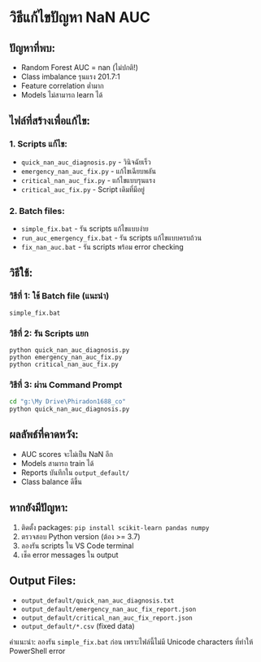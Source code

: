 # วิธีแก้ไขปัญหา NaN AUC

## ปัญหาที่พบ:
- Random Forest AUC = nan (ไม่ปกติ!)
- Class imbalance รุนแรง 201.7:1 
- Feature correlation ต่ำมาก
- Models ไม่สามารถ learn ได้

## ไฟล์ที่สร้างเพื่อแก้ไข:

### 1. Scripts แก้ไข:
- `quick_nan_auc_diagnosis.py` - วินิจฉัยเร็ว
- `emergency_nan_auc_fix.py` - แก้ไขเฉียบพลัน  
- `critical_nan_auc_fix.py` - แก้ไขแบบรุนแรง
- `critical_auc_fix.py` - Script เดิมที่มีอยู่

### 2. Batch files:
- `simple_fix.bat` - รัน scripts แก้ไขแบบง่าย
- `run_auc_emergency_fix.bat` - รัน scripts แก้ไขแบบครบถ้วน
- `fix_nan_auc.bat` - รัน scripts พร้อม error checking

## วิธีใช้:

### วิธีที่ 1: ใช้ Batch file (แนะนำ)
```batch
simple_fix.bat
```

### วิธีที่ 2: รัน Scripts แยก
```batch
python quick_nan_auc_diagnosis.py
python emergency_nan_auc_fix.py  
python critical_nan_auc_fix.py
```

### วิธีที่ 3: ผ่าน Command Prompt
```cmd
cd "g:\My Drive\Phiradon1688_co"
python quick_nan_auc_diagnosis.py
```

## ผลลัพธ์ที่คาดหวัง:
- AUC scores จะไม่เป็น NaN อีก
- Models สามารถ train ได้
- Reports บันทึกใน `output_default/`
- Class balance ดีขึ้น

## หากยังมีปัญหา:
1. ติดตั้ง packages: `pip install scikit-learn pandas numpy`
2. ตรวจสอบ Python version (ต้อง >= 3.7)
3. ลองรัน scripts ใน VS Code terminal
4. เช็ค error messages ใน output

## Output Files:
- `output_default/quick_nan_auc_diagnosis.txt`
- `output_default/emergency_nan_auc_fix_report.json`
- `output_default/critical_nan_auc_fix_report.json`
- `output_default/*.csv` (fixed data)

คำแนะนำ: ลองรัน `simple_fix.bat` ก่อน เพราะไฟล์นี้ไม่มี Unicode characters ที่ทำให้ PowerShell error
